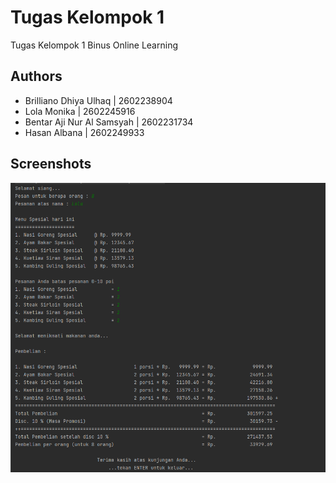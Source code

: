 
# Tugas Kelompok 1

Tugas Kelompok 1 Binus Online Learning

## Authors

- Brilliano Dhiya Ulhaq | 2602238904
- Lola Monika | 2602245916
- Bentar Aji Nur Al Samsyah | 2602231734
- Hasan Albana | 2602249933


## Screenshots

![App Screenshot](https://github.com/brillianodhiya/TK1-Introduction-to-Programming/blob/main/image/Output%20Preview.png?raw=true)
